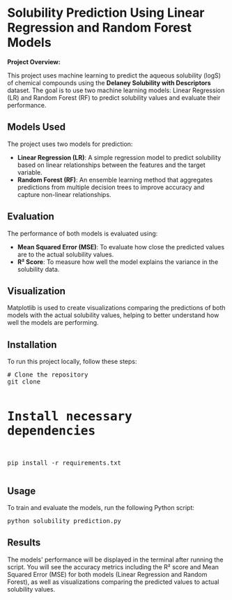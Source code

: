 <h1>Solubility Prediction Using Linear Regression and Random Forest Models</h1>

<p><strong>Project Overview:</strong></p>
<p>This project uses machine learning to predict the aqueous solubility (logS) of chemical compounds using the 
    <strong>Delaney Solubility with Descriptors</strong> dataset. 
    The goal is to use two machine learning models: Linear Regression (LR) and 
    Random Forest (RF) to predict solubility values and evaluate their performance.</p>

<h2>Models Used</h2>
<p>The project uses two models for prediction:</p>
<ul>
    <li><strong>Linear Regression (LR)</strong>: A simple regression model to predict solubility based on linear relationships between the features and the target variable.</li>
    <li><strong>Random Forest (RF)</strong>: An ensemble learning method that aggregates predictions from multiple decision trees to improve accuracy and capture non-linear relationships.</li>
</ul>

<h2>Evaluation</h2>
<p>The performance of both models is evaluated using:</p>
<ul>
    <li><strong>Mean Squared Error (MSE)</strong>: To evaluate how close the predicted values are to the actual solubility values.</li>
    <li><strong>R² Score</strong>: To measure how well the model explains the variance in the solubility data.</li>
</ul>

<h2>Visualization</h2>
<p>Matplotlib is used to create visualizations comparing the predictions of both models with the actual solubility values, helping to better understand how well the models are performing.</p>

<h2>Installation</h2>
<p>To run this project locally, follow these steps:</p>
<pre>
# Clone the repository
git clone <your-repository-url>

# Install necessary dependencies
pip install -r requirements.txt
</pre>

<h2>Usage</h2>
<p>To train and evaluate the models, run the following Python script:</p>
<pre>
python solubility_prediction.py
</pre>

<h2>Results</h2>
<p>The models' performance will be displayed in the terminal after running the script. You will see the accuracy metrics including the R² score and Mean Squared Error (MSE) for both models (Linear Regression and Random Forest), as well as visualizations comparing the predicted values to actual solubility values.</p>
